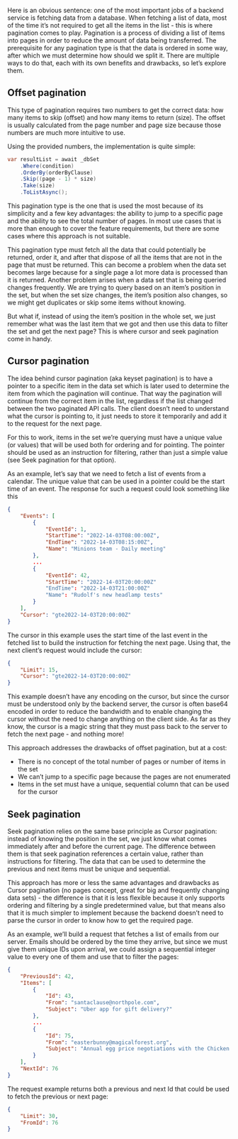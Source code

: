 Here is an obvious sentence: one of the most important jobs of a backend service is fetching data from a database. When fetching a list of data, most of the time it’s not required to get all the items in the list - this is where pagination comes to play. Pagination is a process of dividing a list of items into pages in order to reduce the amount of data being transferred. The prerequisite for any pagination type is that the data is ordered in some way, after which we must determine how should we split it. There are multiple ways to do that, each with its own benefits and drawbacks, so let’s explore them.

## Offset pagination

This type of pagination requires two numbers to get the correct data: how many items to skip (offset) and how many items to return (size). The offset is usually calculated from the page number and page size because those numbers are much more intuitive to use.

Using the provided numbers, the implementation is quite simple:

```csharp
var resultList = await _dbSet
	.Where(condition)
	.OrderBy(orderByClause)
	.Skip((page - 1) * size)
	.Take(size)
	.ToListAsync();
```

This pagination type is the one that is used the most because of its simplicity and a few key advantages: the ability to jump to a specific page and the ability to see the total number of pages. In most use cases that is more than enough to cover the feature requirements, but there are some cases where this approach is not suitable.

This pagination type must fetch all the data that could potentially be returned, order it, and after that dispose of all the items that are not in the page that must be returned. This can become a problem when the data set becomes large because for a single page a lot more data is processed than it is returned. Another problem arises when a data set that is being queried changes frequently. We are trying to query based on an item’s position in the set, but when the set size changes, the item’s position also changes, so we might get duplicates or skip some items without knowing.

But what if, instead of using the item’s position in the whole set, we just remember what was the last item that we got and then use this data to filter the set and get the next page? This is where cursor and seek pagination come in handy.

## Cursor pagination

The idea behind cursor pagination (aka keyset pagination) is to have a pointer to a specific item in the data set which is later used to determine the item from which the pagination will continue. That way the pagination will continue from the correct item in the list, regardless if the list changed between the two paginated API calls. The client doesn’t need to understand what the cursor is pointing to, it just needs to store it temporarily and add it to the request for the next page.

For this to work, items in the set we’re querying must have a unique value (or values) that will be used both for ordering and for pointing. The pointer should be used as an instruction for filtering, rather than just a simple value (see Seek pagination for that option).

As an example, let’s say that we need to fetch a list of events from a calendar. The unique value that can be used in a pointer could be the start time of an event. The response for such a request could look something like this

```json
{
	"Events": [
		{
			"EventId": 1,
			"StartTime": "2022-14-03T08:00:00Z",
			"EndTime": "2022-14-03T08:15:00Z",
			"Name": "Minions team - Daily meeting"
		},
		...
		{
			"EventId": 42,
			"StartTime": "2022-14-03T20:00:00Z"
			"EndTime": "2022-14-03T21:00:00Z"
			"Name": "Rudolf's new headlamp tests"
		}
	],
	"Cursor": "gte2022-14-03T20:00:00Z"
}
```

The cursor in this example uses the start time of the last event in the fetched list to build the instruction for fetching the next page. Using that, the next client’s request would include the cursor:

```json
{
	"Limit": 15,
	"Cursor": "gte2022-14-03T20:00:00Z"
}
```

This example doesn’t have any encoding on the cursor, but since the cursor must be understood only by the backend server, the cursor is often base64 encoded in order to reduce the bandwidth and to enable changing the cursor without the need to change anything on the client side. As far as they know, the cursor is a magic string that they must pass back to the server to fetch the next page - and nothing more!

This approach addresses the drawbacks of offset pagination, but at a cost:

- There is no concept of the total number of pages or number of items in the set
- We can’t jump to a specific page because the pages are not enumerated
- Items in the set must have a unique, sequential column that can be used for the cursor

## Seek pagination

Seek pagination relies on the same base principle as Cursor pagination: instead of knowing the position in the set, we just know what comes immediately after and before the current page. The difference between them is that seek pagination references a certain value, rather than instructions for filtering. The data that can be used to determine the previous and next items must be unique and sequential.

This approach has more or less the same advantages and drawbacks as Cursor pagination (no pages concept, great for big and frequently changing data sets) - the difference is that it is less flexible because it only supports ordering and filtering by a single predetermined value, but that means also that it is much simpler to implement because the backend doesn’t need to parse the cursor in order to know how to get the required page.

As an example, we’ll build a request that fetches a list of emails from our server. Emails should be ordered by the time they arrive, but since we must give them unique IDs upon arrival, we could assign a sequential integer value to every one of them and use that to filter the pages:

```json
{
	"PreviousId": 42,
	"Items": [
		{
			"Id": 43,
			"From": "santaclause@northpole.com",
			"Subject": "Uber app for gift delivery?"
		},
		...
		{
			"Id": 75,
			"From": "easterbunny@magicalforest.org",
			"Subject": "Annual egg price negotiations with the Chicken alliance"
		}
	],
	"NextId": 76
}
```

The request example returns both a previous and next Id that could be used to fetch the previous or next page:

```json
{
	"Limit": 30,
	"FromId": 76
}
```
